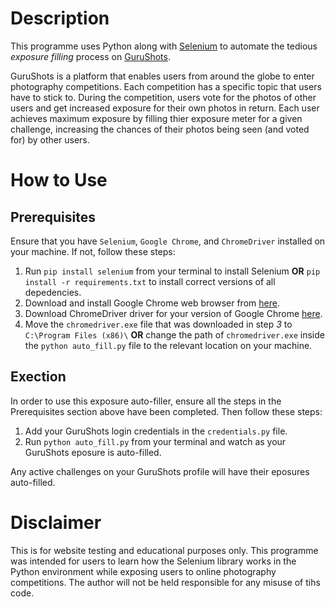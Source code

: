 # Description
This programme uses Python along with [Selenium](https://www.selenium.dev/documentation/en/) to automate the tedious *exposure filling* process on [GuruShots](https://gurushots.com/). 

GuruShots is a platform that enables users from around the globe to enter photography competitions. Each competition has a specific topic that users have to stick to. During the competition, users vote for the photos of other users and get increased exposure for their own photos in return. Each user achieves maximum exposure by filling thier exposure meter for a given challenge, increasing the chances of their photos being seen (and voted for) by other users.

# How to Use
## Prerequisites
Ensure that you have `Selenium`, `Google Chrome`, and `ChromeDriver` installed on your machine. If not, follow these steps:
1. Run `pip install selenium` from your terminal to install Selenium **OR** `pip install -r requirements.txt` to install correct versions of all depedencies.
2. Download and install Google Chrome web browser from [here](https://www.google.com/chrome/).
3. Download ChromeDriver driver for your version of Google Chrome [here](https://sites.google.com/a/chromium.org/chromedriver/downloads).
4. Move the `chromedriver.exe` file that was downloaded in step *3* to `C:\Program Files (x86)\` **OR** change the path of `chromedriver.exe` inside the `python auto_fill.py` file to the relevant location on your machine.

## Exection
In order to use this exposure auto-filler, ensure all the steps in the Prerequisites section above have been completed. Then follow these steps:
1. Add your GuruShots login credentials in the `credentials.py` file.
2. Run `python auto_fill.py` from your terminal and watch as your GuruShots eposure is auto-filled.

Any active challenges on your GuruShots profile will have their eposures auto-filled.

# Disclaimer
This is for website testing and educational purposes only. This programme was intended for users to learn how the Selenium library works in the Python environment while exposing users to online photography competitions. The author will not be held responsible for any misuse of tihs code.